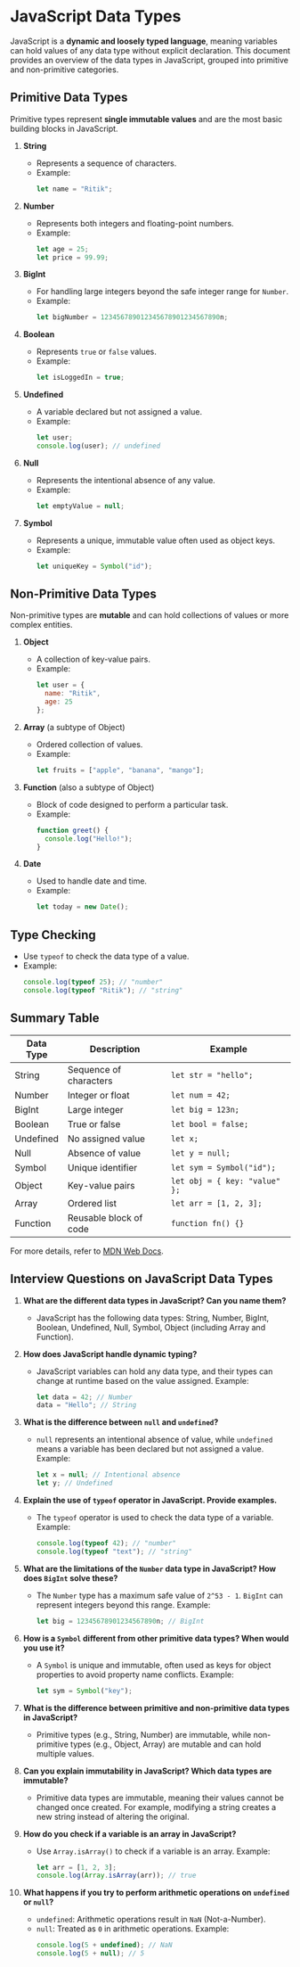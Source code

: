 # JavaScript Data Types

JavaScript is a **dynamic and loosely typed language**, meaning variables can hold values of any data type without explicit declaration. This document provides an overview of the data types in JavaScript, grouped into primitive and non-primitive categories.

## Primitive Data Types
Primitive types represent **single immutable values** and are the most basic building blocks in JavaScript.

1. **String**
   - Represents a sequence of characters.
   - Example:
     ```javascript
     let name = "Ritik";
     ```

2. **Number**
   - Represents both integers and floating-point numbers.
   - Example:
     ```javascript
     let age = 25;
     let price = 99.99;
     ```

3. **BigInt**
   - For handling large integers beyond the safe integer range for `Number`.
   - Example:
     ```javascript
     let bigNumber = 123456789012345678901234567890n;
     ```

4. **Boolean**
   - Represents `true` or `false` values.
   - Example:
     ```javascript
     let isLoggedIn = true;
     ```

5. **Undefined**
   - A variable declared but not assigned a value.
   - Example:
     ```javascript
     let user;
     console.log(user); // undefined
     ```

6. **Null**
   - Represents the intentional absence of any value.
   - Example:
     ```javascript
     let emptyValue = null;
     ```

7. **Symbol**
   - Represents a unique, immutable value often used as object keys.
   - Example:
     ```javascript
     let uniqueKey = Symbol("id");
     ```

## Non-Primitive Data Types
Non-primitive types are **mutable** and can hold collections of values or more complex entities.

1. **Object**
   - A collection of key-value pairs.
   - Example:
     ```javascript
     let user = {
       name: "Ritik",
       age: 25
     };
     ```

2. **Array** (a subtype of Object)
   - Ordered collection of values.
   - Example:
     ```javascript
     let fruits = ["apple", "banana", "mango"];
     ```

3. **Function** (also a subtype of Object)
   - Block of code designed to perform a particular task.
   - Example:
     ```javascript
     function greet() {
       console.log("Hello!");
     }
     ```

4. **Date**
   - Used to handle date and time.
   - Example:
     ```javascript
     let today = new Date();
     ```

## Type Checking
- Use `typeof` to check the data type of a value.
- Example:
  ```javascript
  console.log(typeof 25); // "number"
  console.log(typeof "Ritik"); // "string"
  ```

## Summary Table
| Data Type   | Description                      | Example                              |
|-------------|----------------------------------|--------------------------------------|
| String      | Sequence of characters          | `let str = "hello";`                |
| Number      | Integer or float                | `let num = 42;`                     |
| BigInt      | Large integer                   | `let big = 123n;`                   |
| Boolean     | True or false                   | `let bool = false;`                 |
| Undefined   | No assigned value               | `let x;`                            |
| Null        | Absence of value                | `let y = null;`                     |
| Symbol      | Unique identifier               | `let sym = Symbol("id");`          |
| Object      | Key-value pairs                 | `let obj = { key: "value" };`       |
| Array       | Ordered list                    | `let arr = [1, 2, 3];`              |
| Function    | Reusable block of code          | `function fn() {}`                  |

For more details, refer to [MDN Web Docs](https://developer.mozilla.org/en-US/docs/Web/JavaScript/Data_structures).

## Interview Questions on JavaScript Data Types

1. **What are the different data types in JavaScript? Can you name them?**
   - JavaScript has the following data types: String, Number, BigInt, Boolean, Undefined, Null, Symbol, Object (including Array and Function).

2. **How does JavaScript handle dynamic typing?**
   - JavaScript variables can hold any data type, and their types can change at runtime based on the value assigned.
     Example:
     ```javascript
     let data = 42; // Number
     data = "Hello"; // String
     ```

3. **What is the difference between `null` and `undefined`?**
   - `null` represents an intentional absence of value, while `undefined` means a variable has been declared but not assigned a value.
     Example:
     ```javascript
     let x = null; // Intentional absence
     let y; // Undefined
     ```

4. **Explain the use of `typeof` operator in JavaScript. Provide examples.**
   - The `typeof` operator is used to check the data type of a variable.
     Example:
     ```javascript
     console.log(typeof 42); // "number"
     console.log(typeof "text"); // "string"
     ```

5. **What are the limitations of the `Number` data type in JavaScript? How does `BigInt` solve these?**
   - The `Number` type has a maximum safe value of `2^53 - 1`.
     `BigInt` can represent integers beyond this range.
     Example:
     ```javascript
     let big = 12345678901234567890n; // BigInt
     ```

6. **How is a `Symbol` different from other primitive data types? When would you use it?**
   - A `Symbol` is unique and immutable, often used as keys for object properties to avoid property name conflicts.
     Example:
     ```javascript
     let sym = Symbol("key");
     ```

7. **What is the difference between primitive and non-primitive data types in JavaScript?**
   - Primitive types (e.g., String, Number) are immutable, while non-primitive types (e.g., Object, Array) are mutable and can hold multiple values.

8. **Can you explain immutability in JavaScript? Which data types are immutable?**
   - Primitive data types are immutable, meaning their values cannot be changed once created. For example, modifying a string creates a new string instead of altering the original.

9. **How do you check if a variable is an array in JavaScript?**
   - Use `Array.isArray()` to check if a variable is an array.
     Example:
     ```javascript
     let arr = [1, 2, 3];
     console.log(Array.isArray(arr)); // true
     ```

10. **What happens if you try to perform arithmetic operations on `undefined` or `null`?**
    - `undefined`: Arithmetic operations result in `NaN` (Not-a-Number).
    - `null`: Treated as `0` in arithmetic operations.
      Example:
      ```javascript
      console.log(5 + undefined); // NaN
      console.log(5 + null); // 5
      ```

